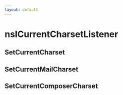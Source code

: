 ```yaml
---
layout: default
---
```


# nsICurrentCharsetListener #

## SetCurrentCharset ##

## SetCurrentMailCharset ##

## SetCurrentComposerCharset ##
